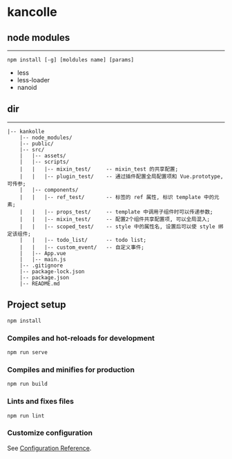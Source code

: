 # kancolle

##  node modules
***
```
npm install [-g] [moldules name] [params]
```
-   less
-   less-loader
-   nanoid

##  dir
***
```
|-- kankolle
    |-- node_modules/
    |-- public/
    |-- src/
    |   |-- assets/
    |   |-- scripts/
    |   |   |-- mixin_test/     -- mixin_test 的共享配置;
    |   |   |-- plugin_test/    -- 通过插件配置全局配置项和 Vue.prototype, 可传参;
    |   |-- components/
    |   |   |-- ref_test/       -- 标签的 ref 属性, 标识 template 中的元素;
    |   |   |-- props_test/     -- template 中调用子组件时可以传递参数;
    |   |   |-- mixin_test/     -- 配置2个组件共享配置项, 可以全局混入;
    |   |   |-- scoped_test/    -- style 中的属性名, 设置后可以使 style 绑定该组件;
    |   |   |-- todo_list/      -- todo list;
    |   |   |-- custom_event/   -- 自定义事件;
    |   |-- App.vue
    |   |-- main.js
    |-- .gitignore
    |-- package-lock.json
    |-- package.json
    |-- README.md
```

## Project setup
```
npm install
```

### Compiles and hot-reloads for development
```
npm run serve
```

### Compiles and minifies for production
```
npm run build
```

### Lints and fixes files
```
npm run lint
```

### Customize configuration
See [Configuration Reference](https://cli.vuejs.org/config/).
